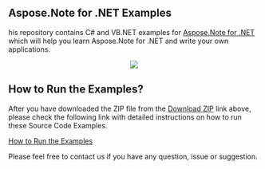 ## Aspose.Note for .NET Examples

his repository contains C# and VB.NET examples for [Aspose.Note for .NET](http://www.aspose.com/.net/onenote-component.aspx) which will help you learn Aspose.Note for .NET and write your own applications.

<p align="center">
  <a title="Download Examples ZIP" href="https://github.com/aspose-note/Aspose.Note-for-.NET/archive/master.zip">
	<img src="https://raw.github.com/AsposeExamples/java-examples-dashboard/master/images/downloadZip-Button-Large.png" />
  </a>
</p>

## How to Run the Examples?

After you have downloaded the ZIP file from the [Download ZIP](https://github.com/aspose-note/Aspose.Note-for-.NET/archive/master.zip) link above, please check the following link with detailed instructions on how to run these Source Code Examples.

[How to Run the Examples](http://www.aspose.com/docs/display/notenet/How+to+use+the+Examples)

Please feel free to contact us if you have any question, issue or suggestion.


